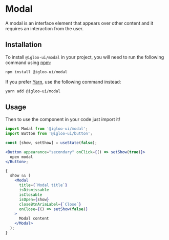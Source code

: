 # Modal

A modal is an interface element that appears over other content and it requires an interaction from the user.

<ReferenceLinks />

## Installation

To install `@igloo-ui/modal` in your project, you will need to run the following command using [npm](https://www.npmjs.com/):

```bash
npm install @igloo-ui/modal
```

If you prefer [Yarn](https://classic.yarnpkg.com/en/), use the following command instead:

```bash
yarn add @igloo-ui/modal
```

## Usage

Then to use the component in your code just import it!

```jsx
import Modal from '@igloo-ui/modal';
import Button from '@igloo-ui/button';

const [show, setShow] = useState(false);

<Button appearance="secondary" onClick={() => setShow(true)}>
  open modal
</Button>;

{
  show && (
    <Modal
      title={`Modal title`}
      isDismissable
      isClosable
      isOpen={show}
      closeBtnAriaLabel={`Close`}
      onClose={() => setShow(false)}
    >
      Modal content
    </Modal>
  );
}
```
